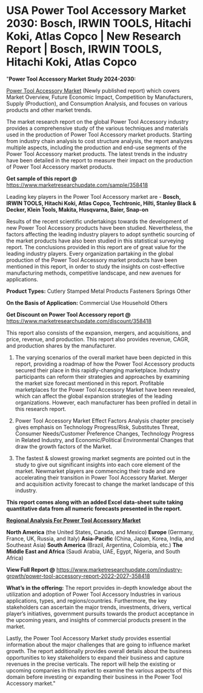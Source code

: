 # USA Power Tool Accessory Market 2030: Bosch, IRWIN TOOLS, Hitachi Koki, Atlas Copco | New Research Report | Bosch, IRWIN TOOLS, Hitachi Koki, Atlas Copco
"<strong>Power Tool Accessory Market Study 2024-2030:</strong>

<a href=https://www.marketresearchupdate.com/sample/358418>Power Tool Accessory Market</a> (Newly published report) which covers Market Overview, Future Economic Impact, Competition by Manufacturers, Supply (Production), and Consumption Analysis, and focuses on various products and other market trends.

The market research report on the global Power Tool Accessory industry provides a comprehensive study of the various techniques and materials used in the production of Power Tool Accessory market products. Starting from industry chain analysis to cost structure analysis, the report analyzes multiple aspects, including the production and end-use segments of the Power Tool Accessory market products. The latest trends in the industry have been detailed in the report to measure their impact on the production of Power Tool Accessory market products.

<strong>Get sample of this report @</strong> <a href=https://www.marketresearchupdate.com/sample/358418>https://www.marketresearchupdate.com/sample/358418</a>

Leading key players in the Power Tool Accessory market are -
<strong>Bosch, IRWIN TOOLS, Hitachi Koki, Atlas Copco, Techtronic, Hilti, Stanley Black & Decker, Klein Tools, Makita, Husqvarna, Baier, Snap-on</strong>

Results of the recent scientific undertakings towards the development of new Power Tool Accessory products have been studied. Nevertheless, the factors affecting the leading industry players to adopt synthetic sourcing of the market products have also been studied in this statistical surveying report. The conclusions provided in this report are of great value for the leading industry players. Every organization partaking in the global production of the Power Tool Accessory market products have been mentioned in this report, in order to study the insights on cost-effective manufacturing methods, competitive landscape, and new avenues for applications.

<strong>Product Types:</strong>
Cutlery
Stamped Metal Products
Fasteners
Springs
Other

<strong>On the Basis of Application:</strong>
Commercial Use
Household
Others

<strong>Get Discount on Power Tool Accessory report @</strong> <a href=https://www.marketresearchupdate.com/discount/358418>https://www.marketresearchupdate.com/discount/358418</a>

This report also consists of the expansion, mergers, and acquisitions, and price, revenue, and production. This report also provides revenue, CAGR, and production shares by the manufacturer.

1) The varying scenarios of the overall market have been depicted in this report, providing a roadmap of how the Power Tool Accessory products secured their place in this rapidly-changing marketplace. Industry participants can reform their strategies and approaches by examining the market size forecast mentioned in this report. Profitable marketplaces for the Power Tool Accessory Market have been revealed, which can affect the global expansion strategies of the leading organizations. However, each manufacturer has been profiled in detail in this research report.

2) Power Tool Accessory Market Effect Factors Analysis chapter precisely gives emphasis on Technology Progress/Risk, Substitutes Threat, Consumer Needs/Customer Preference Changes, Technology Progress in Related Industry, and Economic/Political Environmental Changes that draw the growth factors of the Market.

3) The fastest &amp; slowest growing market segments are pointed out in the study to give out significant insights into each core element of the market. Newmarket players are commencing their trade and are accelerating their transition in Power Tool Accessory Market. Merger and acquisition activity forecast to change the market landscape of this industry.

<strong>This report comes along with an added Excel data-sheet suite taking quantitative data from all numeric forecasts presented in the report.</strong>

<strong><u><b>Regional Analysis For Power Tool Accessory Market</b></u></strong>

<strong><b>North America</b></strong> (the United States, Canada, and Mexico)
<strong><b>Europe </b></strong>(Germany, France, UK, Russia, and Italy)
<strong><b>Asia-Pacific</b></strong> (China, Japan, Korea, India, and Southeast Asia)
<strong><b>South America</b></strong> (Brazil, Argentina, Colombia, etc.)
<strong><b>The Middle East and Africa</b></strong> (Saudi Arabia, UAE, Egypt, Nigeria, and South Africa)

<strong>View Full Report @</strong> <a href=https://www.marketresearchupdate.com/industry-growth/power-tool-accessory-report-2022-2027-358418>https://www.marketresearchupdate.com/industry-growth/power-tool-accessory-report-2022-2027-358418</a>

<strong>What’s in the offering:</strong> The report provides in-depth knowledge about the utilization and adoption of Power Tool Accessory Industries in various applications, types, and regions/countries. Furthermore, the key stakeholders can ascertain the major trends, investments, drivers, vertical player’s initiatives, government pursuits towards the product acceptance in the upcoming years, and insights of commercial products present in the market.

Lastly, the Power Tool Accessory Market study provides essential information about the major challenges that are going to influence market growth. The report additionally provides overall details about the business opportunities to key stakeholders to expand their business and capture revenues in the precise verticals. The report will help the existing or upcoming companies in this market to examine the various aspects of this domain before investing or expanding their business in the Power Tool Accessory market."

